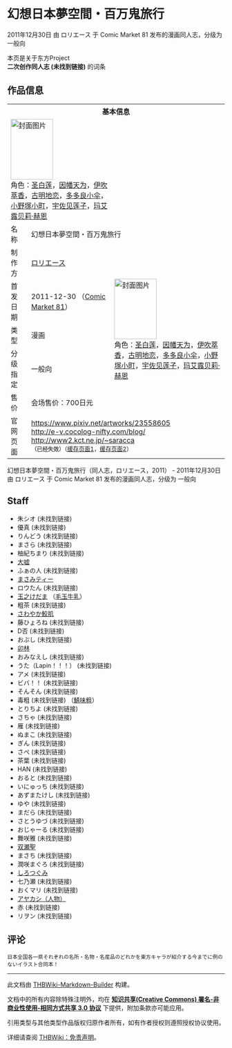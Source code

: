 # 幻想日本夢空間・百万鬼旅行

<!-- source html: G:\repos\THBWiki-Markdown-Builder\THBWikiMarkdown\Temp\main\6\60\ns0%3A%E5%B9%BB%E6%83%B3%E6%97%A5%E6%9C%AC%E5%A4%A2%E7%A9%BA%E9%96%93%E3%83%BB%E7%99%BE%E4%B8%87%E9%AC%BC%E6%97%85%E8%A1%8C.html -->

2011年12月30日 由 ロリエース 于 Comic Market 81 发布的漫画同人志，分级为 一般向

本页是关于东方Project  
 **二次创作同人志 (未找到链接)** 的词条
## 作品信息

<table><tbody><tr><th colspan="3">基本信息</th></tr><tr><td class="cover-artwork-mobile" colspan="2"><a href="./文件-幻想日本夢空間・百万鬼旅行封面.jpg.md" class="image" title="封面图片"><img alt="封面图片" src="https://upload.thwiki.cc/thumb/1/12/%E5%B9%BB%E6%83%B3%E6%97%A5%E6%9C%AC%E5%A4%A2%E7%A9%BA%E9%96%93%E3%83%BB%E7%99%BE%E4%B8%87%E9%AC%BC%E6%97%85%E8%A1%8C%E5%B0%81%E9%9D%A2.jpg/98px-%E5%B9%BB%E6%83%B3%E6%97%A5%E6%9C%AC%E5%A4%A2%E7%A9%BA%E9%96%93%E3%83%BB%E7%99%BE%E4%B8%87%E9%AC%BC%E6%97%85%E8%A1%8C%E5%B0%81%E9%9D%A2.jpg" decoding="async" loading="lazy" width="98" height="140" srcset="https://upload.thwiki.cc/thumb/1/12/%E5%B9%BB%E6%83%B3%E6%97%A5%E6%9C%AC%E5%A4%A2%E7%A9%BA%E9%96%93%E3%83%BB%E7%99%BE%E4%B8%87%E9%AC%BC%E6%97%85%E8%A1%8C%E5%B0%81%E9%9D%A2.jpg/146px-%E5%B9%BB%E6%83%B3%E6%97%A5%E6%9C%AC%E5%A4%A2%E7%A9%BA%E9%96%93%E3%83%BB%E7%99%BE%E4%B8%87%E9%AC%BC%E6%97%85%E8%A1%8C%E5%B0%81%E9%9D%A2.jpg 1.5x, https://upload.thwiki.cc/thumb/1/12/%E5%B9%BB%E6%83%B3%E6%97%A5%E6%9C%AC%E5%A4%A2%E7%A9%BA%E9%96%93%E3%83%BB%E7%99%BE%E4%B8%87%E9%AC%BC%E6%97%85%E8%A1%8C%E5%B0%81%E9%9D%A2.jpg/195px-%E5%B9%BB%E6%83%B3%E6%97%A5%E6%9C%AC%E5%A4%A2%E7%A9%BA%E9%96%93%E3%83%BB%E7%99%BE%E4%B8%87%E9%AC%BC%E6%97%85%E8%A1%8C%E5%B0%81%E9%9D%A2.jpg 2x" data-file-width="268" data-file-height="384"></a><div class="cover-char">角色：<a href="./圣白莲.md" title="圣白莲">圣白莲</a>，<a href="./因幡帝.md" title="因幡帝">因幡天为</a>，<a href="./伊吹萃香.md" title="伊吹萃香">伊吹萃香</a>，<a href="./古明地恋.md" title="古明地恋">古明地恋</a>，<a href="./多多良小伞.md" title="多多良小伞">多多良小伞</a>，<a href="./小野塚小町.md" title="小野塚小町">小野塚小町</a>，<a href="./宇佐见莲子.md" title="宇佐见莲子">宇佐见莲子</a>，<a href="./玛艾露贝莉·赫恩.md" title="玛艾露贝莉·赫恩">玛艾露贝莉·赫恩</a></div></td>
</tr><tr><td class="label">名称</td><td colspan="2"> 幻想日本夢空間・百万鬼旅行 </td></tr><tr><td class="label">制作方</td><td><a href="./ロリエース.md" title="ロリエース">ロリエース</a></td><td class="cover-artwork" rowspan="5" style="min-width:140px;"><a href="./文件-幻想日本夢空間・百万鬼旅行封面.jpg.md" class="image" title="封面图片"><img alt="封面图片" src="https://upload.thwiki.cc/thumb/1/12/%E5%B9%BB%E6%83%B3%E6%97%A5%E6%9C%AC%E5%A4%A2%E7%A9%BA%E9%96%93%E3%83%BB%E7%99%BE%E4%B8%87%E9%AC%BC%E6%97%85%E8%A1%8C%E5%B0%81%E9%9D%A2.jpg/98px-%E5%B9%BB%E6%83%B3%E6%97%A5%E6%9C%AC%E5%A4%A2%E7%A9%BA%E9%96%93%E3%83%BB%E7%99%BE%E4%B8%87%E9%AC%BC%E6%97%85%E8%A1%8C%E5%B0%81%E9%9D%A2.jpg" decoding="async" loading="lazy" width="98" height="140" srcset="https://upload.thwiki.cc/thumb/1/12/%E5%B9%BB%E6%83%B3%E6%97%A5%E6%9C%AC%E5%A4%A2%E7%A9%BA%E9%96%93%E3%83%BB%E7%99%BE%E4%B8%87%E9%AC%BC%E6%97%85%E8%A1%8C%E5%B0%81%E9%9D%A2.jpg/146px-%E5%B9%BB%E6%83%B3%E6%97%A5%E6%9C%AC%E5%A4%A2%E7%A9%BA%E9%96%93%E3%83%BB%E7%99%BE%E4%B8%87%E9%AC%BC%E6%97%85%E8%A1%8C%E5%B0%81%E9%9D%A2.jpg 1.5x, https://upload.thwiki.cc/thumb/1/12/%E5%B9%BB%E6%83%B3%E6%97%A5%E6%9C%AC%E5%A4%A2%E7%A9%BA%E9%96%93%E3%83%BB%E7%99%BE%E4%B8%87%E9%AC%BC%E6%97%85%E8%A1%8C%E5%B0%81%E9%9D%A2.jpg/195px-%E5%B9%BB%E6%83%B3%E6%97%A5%E6%9C%AC%E5%A4%A2%E7%A9%BA%E9%96%93%E3%83%BB%E7%99%BE%E4%B8%87%E9%AC%BC%E6%97%85%E8%A1%8C%E5%B0%81%E9%9D%A2.jpg 2x" data-file-width="268" data-file-height="384"></a><div class="cover-char">角色：<a href="./圣白莲.md" title="圣白莲">圣白莲</a>，<a href="./因幡帝.md" title="因幡帝">因幡天为</a>，<a href="./伊吹萃香.md" title="伊吹萃香">伊吹萃香</a>，<a href="./古明地恋.md" title="古明地恋">古明地恋</a>，<a href="./多多良小伞.md" title="多多良小伞">多多良小伞</a>，<a href="./小野塚小町.md" title="小野塚小町">小野塚小町</a>，<a href="./宇佐见莲子.md" title="宇佐见莲子">宇佐见莲子</a>，<a href="./玛艾露贝莉·赫恩.md" title="玛艾露贝莉·赫恩">玛艾露贝莉·赫恩</a></div></td>
</tr><tr><td class="label">首发日期</td><td>2011-12-30&#160;（<a href="/展会作品列表?e=Comic+Market%2381">Comic Market 81</a>）</td></tr><tr><td class="label">类型</td><td>漫画</td></tr><tr><td class="label">分级指定</td><td>一般向</td></tr><tr><td class="label">售价</td><td>会场售价：700日元</td></tr>
<tr><td class="label">官网页面</td><td colspan="2"><a rel="nofollow" class="external free" href="https://www.pixiv.net/artworks/23558605">https://www.pixiv.net/artworks/23558605</a><br><a rel="nofollow" class="external free" href="http://e-v.cocolog-nifty.com/blog/">http://e-v.cocolog-nifty.com/blog/</a><br><a rel="nofollow" class="external free" href="http://www2.kct.ne.jp/~saracca">http://www2.kct.ne.jp/~saracca</a><br><span style="font-family: sans-serif; cursor: default; color:#555; font-size: 0.8em; bottom: 0.1em; font-weight: bold;" title="连接到已经失效网页">（已经失效）</span><small>（<a rel="nofollow" class="external text" href="https://web.archive.org/web/20120416025858/http://e-v.cocolog-nifty.com/blog/">缓存页面1</a>，<a rel="nofollow" class="external text" href="https://web.archive.org/web/20120112071335/http://www2.kct.ne.jp/~saracca">缓存页面2</a>）</small></td></tr></tbody></table>

幻想日本夢空間・百万鬼旅行（同人志，ロリエース，2011） - 2011年12月30日 由 ロリエース 于 Comic Market 81 发布的漫画同人志，分级为 一般向
## Staff
- 朱シオ (未找到链接)
- 優真 (未找到链接)
- りんどう (未找到链接)
- まさら (未找到链接)
- 柚紀ちまり (未找到链接)
- [大嘘](./大嘘.md)
- ふぁの人 (未找到链接)
- [まさみティー](./まさみティー.md)
- ロウたん (未找到链接)
- [玉之けだま](./玉之けだま.md) （[毛玉牛乳](./毛玉牛乳.md)）
- 粗茶 (未找到链接)
- [さわやか鮫肌](./さわやか鮫肌.md)
- 藤ひょろね (未找到链接)
- D否 (未找到链接)
- おぶし (未找到链接)
- [卯林](./卯林.md)
- おみなえし (未找到链接)
- うた（Lapin！！！） (未找到链接)
- アメ (未找到链接)
- ビバ！！ (未找到链接)
- そんそん (未找到链接)
- 毒粗 (未找到链接) （[鯖味粗](./鯖味粗.md)）
- とりちよ (未找到链接)
- さちゃ (未找到链接)
- 雁 (未找到链接)
- ぬまこ (未找到链接)
- ぎん (未找到链接)
- さぺ (未找到链接)
- 茶葉 (未找到链接)
- HAN (未找到链接)
- おると (未找到链接)
- いにゅっち (未找到链接)
- あずまたけし (未找到链接)
- ゆや (未找到链接)
- まだら (未找到链接)
- さとうゆづ (未找到链接)
- おじゃーる (未找到链接)
- 舞咲雅 (未找到链接)
- [双瀬聖](./双瀬_聖（视频）.md)
- まさち (未找到链接)
- 潤咲まぐろ (未找到链接)
- [しろつぐみ](./しろつぐみ.md)
- 七乃瀬 (未找到链接)
- おくマリ (未找到链接)
- [アヤカシ（人物）](./AYAKASHI.md)
- 赤 (未找到链接)
- リヲン (未找到链接)

## 评论
```
日本全国各一県それぞれの名所・名物・名産品のどれかを東方キャラが紹介する今までに例のないイラスト合同本！
```

  
  

  





---

此文档由 [THBWiki-Markdown-Builder](https://github.com/Delsin-Yu/THBWiki-Markdown-Builder) 构建。

文档中的所有内容除特殊注明外，均在 [**知识共享(Creative Commons) 署名-非商业性使用-相同方式共享 3.0 协议**](https://creativecommons.org/licenses/by-sa/3.0/deed.zh-hans) 下提供，附加条款亦可能应用。

引用类型与其他类型作品版权归原作者所有，如有作者授权则遵照授权协议使用。

详细请查阅 [THBWiki：免责声明](https://thbwiki.cc/THBWiki:%E5%85%8D%E8%B4%A3%E5%A3%B0%E6%98%8E)。

